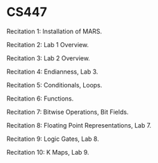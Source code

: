 # CS447

Recitation 1: Installation of MARS.

Recitation 2: Lab 1 Overview.

Recitation 3: Lab 2 Overview.

Recitation 4: Endianness, Lab 3.

Recitation 5: Conditionals, Loops.

Recitation 6: Functions.

Recitation 7: Bitwise Operations, Bit Fields.

Recitation 8: Floating Point Representations, Lab 7.

Recitation 9: Logic Gates, Lab 8.

Recitation 10: K Maps, Lab 9.
